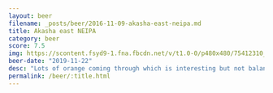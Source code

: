 ```yaml
---
layout: beer
filename: _posts/beer/2016-11-09-akasha-east-neipa.md
title: Akasha east NEIPA
category: beer
score: 7.5
img: https://scontent.fsyd9-1.fna.fbcdn.net/v/t1.0-0/p480x480/75412310_10157643770533745_7593327820835651584_o.jpg?_nc_cat=109&_nc_sid=e007fa&_nc_ohc=BP4SHsfJtroAX-ZPUGf&_nc_ht=scontent.fsyd9-1.fna&tp=6&oh=8f480acb78a814f4df6192d42b845a6a&oe=5F965866
beer-date: "2019-11-22"
desc: "Lots of orange coming through which is interesting but not balanced as it should be"
permalink: /beer/:title.html
---
```

